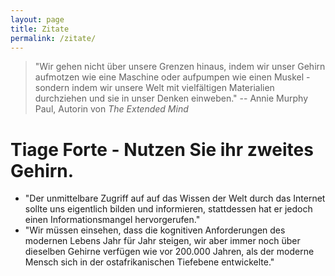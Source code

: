 ```yaml
---
layout: page
title: Zitate
permalink: /zitate/
---
```


> "Wir gehen nicht über unsere Grenzen hinaus, indem wir unser Gehirn aufmotzen wie eine Maschine oder aufpumpen wie einen Muskel - sondern indem wir unsere Welt mit vielfältigen Materialien durchziehen und sie in unser Denken einweben." -- Annie Murphy Paul, Autorin von *The Extended Mind*

# Tiage Forte - Nutzen Sie ihr zweites Gehirn.

- "Der unmittelbare Zugriff auf auf das Wissen der Welt durch das Internet sollte uns eigentlich bilden und informieren, stattdessen hat er jedoch einen Informationsmangel hervorgerufen."
- "Wir müssen einsehen, dass die kognitiven Anforderungen des modernen Lebens Jahr für Jahr steigen, wir aber immer noch über dieselben Gehirne verfügen wie vor 200.000 Jahren, als der moderne Mensch sich in der ostafrikanischen Tiefebene entwickelte."